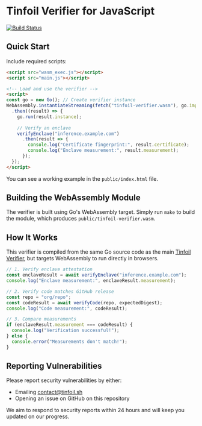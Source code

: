 # Tinfoil Verifier for JavaScript

[![Build Status](https://github.com/tinfoilanalytics/verifier-js/workflows/Build%20and%20Deploy/badge.svg)](https://github.com/tinfoilanalytics/verifier-js/actions)

## Quick Start

Include required scripts:

```html
<script src="wasm_exec.js"></script>
<script src="main.js"></script>

<!-- Load and use the verifier -->
<script>
const go = new Go(); // Create verifier instance
WebAssembly.instantiateStreaming(fetch("tinfoil-verifier.wasm"), go.importObject)
  .then((result) => {
    go.run(result.instance);
    
    // Verify an enclave
    verifyEnclave("inference.example.com")
      .then(result => {
        console.log("Certificate fingerprint:", result.certificate);
        console.log("Enclave measurement:", result.measurement);
      });
  });
</script>
```

You can see a working example in the `public/index.html` file.

## Building the WebAssembly Module

The verifier is built using Go's WebAssembly target.
Simply run `make` to build the module, which produces `public/tinfoil-verifier.wasm`.


## How It Works

This verifier is compiled from the same Go source code as the main [Tinfoil Verifier](https://github.com/tinfoilanalytics/verifier), but targets WebAssembly to run directly in browsers. 

```javascript
// 1. Verify enclave attestation
const enclaveResult = await verifyEnclave("inference.example.com");
console.log("Enclave measurement:", enclaveResult.measurement);

// 2. Verify code matches GitHub release
const repo = "org/repo";
const codeResult = await verifyCode(repo, expectedDigest);
console.log("Code measurement:", codeResult);

// 3. Compare measurements
if (enclaveResult.measurement === codeResult) {
  console.log("Verification successful!");
} else {
  console.error("Measurements don't match!");
}
```


##  Reporting Vulnerabilities

Please report security vulnerabilities by either:
- Emailing [contact@tinfoil.sh](mailto:contact@tinfoil.sh)
- Opening an issue on GitHub on this repository

We aim to respond to security reports within 24 hours and will keep you updated on our progress.
